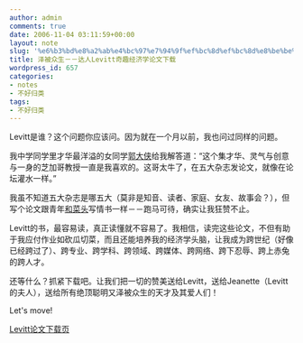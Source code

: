 ```yaml
---
author: admin
comments: true
date: 2006-11-04 03:11:59+00:00
layout: note
slug: '%e6%b3%bd%e8%a2%ab%e4%bc%97%e7%94%9f%ef%bc%8d%ef%bc%8d%e8%be%be%e4%ba%balevitt%e5%a5%87%e8%b6%a3%e7%bb%8f%e6%b5%8e%e5%ad%a6%e8%ae%ba%e6%96%87%e4%b8%8b%e8%bd%bd'
title: 泽被众生－－达人Levitt奇趣经济学论文下载
wordpress_id: 657
categories:
- notes
- 不好归类
tags:
- 不好归类
---
```


Levitt是谁？这个问题你应该问。因为就在一个月以前，我也问过同样的问题。

我中学同学里才华最洋溢的女同学[郭大侠](http://blog.sina.com.cn/u/1243804747)给我解答道：“这个集才华、灵气与创意与一身的芝加哥教授一直是我喜欢的。这哥太牛了，在五大杂志发论文，就像在论坛灌水一样。”

我虽不知道五大杂志是哪五大（莫非是知音、读者、家庭、女友、故事会？），但写个论文跟青年[和菜头](http://www.caobian.info)写情书一样－－跑马可待，确实让我狂赞不止。

Levitt的书，最容易读，真正读懂就不容易了。我相信，读完这些论文，不但有助于我应付作业如砍瓜切菜，而且还能培养我的经济学头脑，让我成为跨世纪（好像已经跨过了）、跨专业、跨学科、跨领域、跨媒体、跨网络、跨下忍辱、跨上赤兔的跨人才。

还等什么？抓紧下载吧。让我们把一切的赞美送给Levitt，送给Jeanette（Levitt的夫人），送给所有绝顶聪明又泽被众生的天才及其爱人们！

Let's move!

[Levitt论文下载页](http://pricetheory.uchicago.edu/levitt/LevittCV.html)
